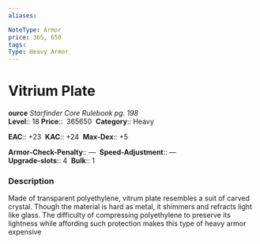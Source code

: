 ```yaml
---
aliases: 

NoteType: Armor
price: 365, 650
tags: 
Type: Heavy Armor
---
```


# Vitrium Plate

**ource** _Starfinder Core Rulebook pg. 198_  
**Level**:: 18
**Price**::  365650 
**Category**:: Heavy  

**EAC**:: +23 
**KAC**:: +24 
**Max-Dex**:: +5  

**Armor-Check-Penalty**:: — 
**Speed-Adjustment**:: —  
**Upgrade-slots**:: 4 
**Bulk**:: 1

### Description

Made of transparent polyethylene, vitrum plate resembles a suit of carved crystal. Though the material is hard as metal, it shimmers and refracts light like glass. The difficulty of compressing polyethylene to preserve its lightness while affording such protection makes this type of heavy armor expensive
